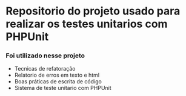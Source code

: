 # Repositorio do projeto usado para realizar os testes unitarios com PHPUnit

### Foi utilizado nesse projeto
- Tecnicas de refatoração
- Relatorio de erros em texto e html
- Boas práticas de escrita de código
- Sistema de teste unitario com PHPUnit
